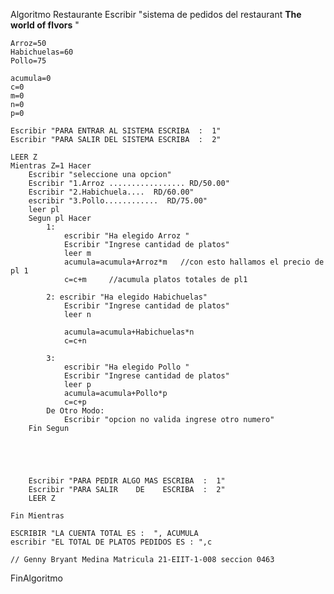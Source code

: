 Algoritmo Restaurante
	Escribir "sistema de pedidos del restaurant **The world of flvors** "
	
	Arroz=50
	Habichuelas=60
	Pollo=75
	
	acumula=0
	c=0
	m=0
	n=0
	p=0
	
	Escribir "PARA ENTRAR AL SISTEMA ESCRIBA  :  1"
	Escribir "PARA SALIR DEL SISTEMA ESCRIBA  :  2"
	
	LEER Z 
	Mientras Z=1 Hacer
		Escribir "seleccione una opcion"
		Escribir "1.Arroz ................. RD/50.00"
		Escribir "2.Habichuela....  RD/60.00"
		escribir "3.Pollo............  RD/75.00"
		leer pl
		Segun pl Hacer
			1:
				escribir "Ha elegido Arroz "
				Escribir "Ingrese cantidad de platos"
				leer m  
				acumula=acumula+Arroz*m   //con esto hallamos el precio de pl 1
				c=c+m     //acumula platos totales de pl1
				
			2: escribir "Ha elegido Habichuelas"
				Escribir "Ingrese cantidad de platos"
				leer n
				
				acumula=acumula+Habichuelas*n
				c=c+n
				
			3:
				escribir "Ha elegido Pollo "
				Escribir "Ingrese cantidad de platos"
				leer p 
				acumula=acumula+Pollo*p
				c=c+p
			De Otro Modo:
				Escribir "opcion no valida ingrese otro numero"
		Fin Segun
		
		
		
		
		
		Escribir "PARA PEDIR ALGO MAS ESCRIBA  :  1"
		Escribir "PARA SALIR    DE    ESCRIBA  :  2"
		LEER Z
		
	Fin Mientras
	
	ESCRIBIR "LA CUENTA TOTAL ES :  ", ACUMULA
	escribir "EL TOTAL DE PLATOS PEDIDOS ES : ",c 
	
	// Genny Bryant Medina Matricula 21-EIIT-1-008 seccion 0463
	
FinAlgoritmo

